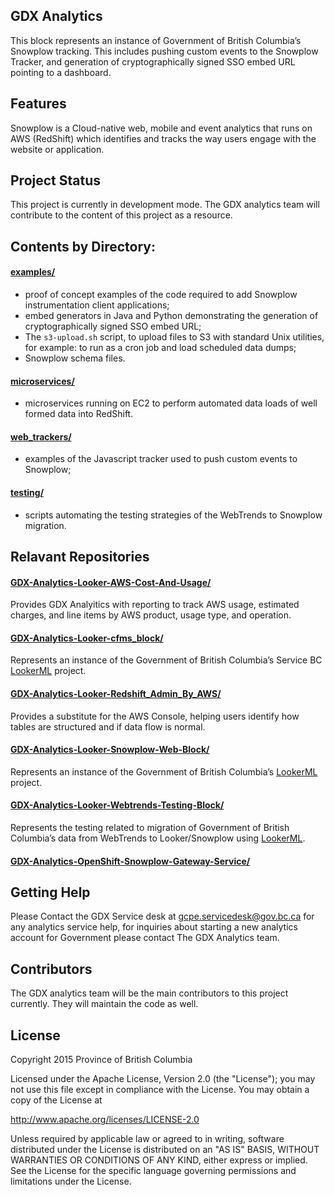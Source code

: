 ## GDX Analytics

This block represents an instance of Government of British Columbia’s Snowplow tracking. This includes pushing custom events to the Snowplow Tracker, and generation of cryptographically signed SSO embed URL pointing to a dashboard.

## Features

Snowplow is a Cloud-native web, mobile and event analytics that runs on AWS (RedShift) which identifies and tracks the way users engage with the website or application.

## Project Status

This project is currently in development mode. The GDX analytics team will contribute to the content of this project as a resource.

## Contents by Directory:

#### [examples/](./examples/)

- proof of concept examples of the code required to add Snowplow instrumentation client applications;
- embed generators in Java and Python demonstrating the generation of cryptographically signed SSO embed URL;
- The `s3-upload.sh` script, to upload files to S3 with standard Unix utilities, for example: to run as a cron job and load scheduled data dumps;
- Snowplow schema files.

#### [microservices/](./microservices/)

- microservices running on EC2 to perform automated data loads of well formed data into RedShift.

#### [web_trackers/](./web_trackers)

- examples of the Javascript tracker used to push custom events to Snowplow;

#### [testing/](./testing/)

- scripts automating the testing strategies of the WebTrends to Snowplow migration.

## Relavant Repositories

#### [GDX-Analytics-Looker-AWS-Cost-And-Usage/](bcgov/GDX-Analytics-Looker-AWS-Cost-And-Usage) 
Provides GDX Analyitics with reporting to track AWS usage, estimated charges, and line items by AWS product, usage type, and operation.
#### [GDX-Analytics-Looker-cfms_block/](bcgov/GDX-Analytics-Looker-cfms_block)
Represents an instance of the Government of British Columbia’s Service BC [LookerML](https://docs.looker.com/data-modeling/learning-lookml/what-is-lookml) project.
#### [GDX-Analytics-Looker-Redshift_Admin_By_AWS/](bcgov/GDX-Analytics-Looker-Redshift_Admin_By_AWS)
Provides a substitute for the AWS Console, helping users identify how tables are structured and if data flow is normal.
#### [GDX-Analytics-Looker-Snowplow-Web-Block/](bcgov/GDX-Analytics-Looker-Snowplow-Web-Block)
Represents an instance of the Government of British Columbia’s [LookerML](https://docs.looker.com/data-modeling/learning-lookml/what-is-lookml) project.
#### [GDX-Analytics-Looker-Webtrends-Testing-Block/](bcgov/GDX-Analytics-Looker-Webtrends-Testing-Block)
Represents the testing related to migration of Government of British Columbia’s data from WebTrends to Looker/Snowplow using [LookerML](https://docs.looker.com/data-modeling/learning-lookml/what-is-lookml).
#### [GDX-Analytics-OpenShift-Snowplow-Gateway-Service/](bcgov/GDX-Analytics-OpenShift-Snowplow-Gateway-Service)


## Getting Help

Please Contact the GDX Service desk at gcpe.servicedesk@gov.bc.ca for any analytics service help, for inquiries about starting a new analytics account for Government please contact The GDX Analytics team.

## Contributors

The GDX analytics team will be the main contributors to this project currently. They will maintain the code as well. 

## License


Copyright 2015 Province of British Columbia

Licensed under the Apache License, Version 2.0 (the "License");
you may not use this file except in compliance with the License.
You may obtain a copy of the License at

   http://www.apache.org/licenses/LICENSE-2.0

Unless required by applicable law or agreed to in writing, software
distributed under the License is distributed on an "AS IS" BASIS,
WITHOUT WARRANTIES OR CONDITIONS OF ANY KIND, either express or implied.
See the License for the specific language governing permissions and limitations under the License.
